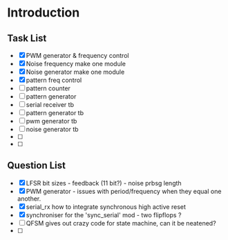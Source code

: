 # Introduction


## Task List 

- [x] PWM generator & frequency control
- [x] Noise frequency make one module
- [x] Noise generator make one module
- [x] pattern freq control
- [ ] pattern counter
- [ ] pattern generator
- [ ] serial receiver tb 
- [ ] pattern generator tb
- [ ] pwm generator tb
- [ ] noise generator tb
- [ ] 
- [ ] 





## Question List 


- [x] LFSR bit sizes - feedback (11 bit?) - noise prbsg length
- [x] PWM generator - issues with period/frequency when they equal one another.
- [x] serial_rx how to integrate synchronous high active reset
- [x] synchroniser for the 'sync_serial' mod - two flipflops ?
- [ ] QFSM gives out crazy code for state machine, can it be neatened?
- [ ] 



